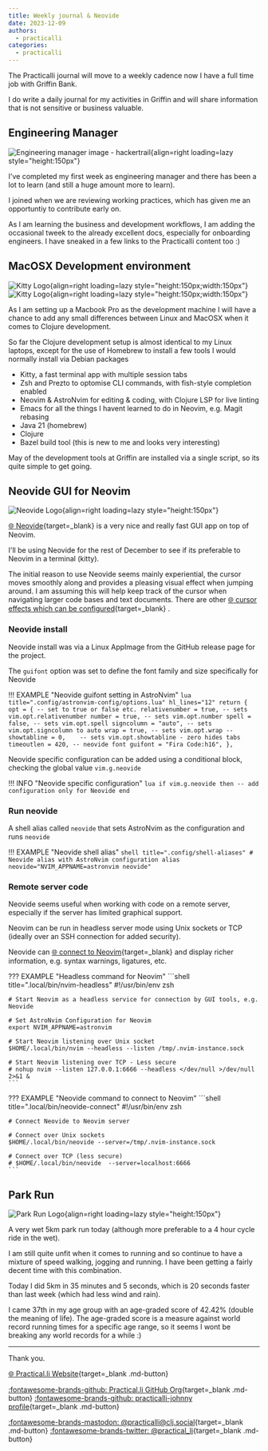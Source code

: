 ```yaml
---
title: Weekly journal & Neovide
date: 2023-12-09
authors:
  - practicalli
categories:
  - practicalli
---
```


The Practicalli journal will move to a weekly cadence now I have a full time job with Griffin Bank.

I do write a daily journal for my activities in Griffin and will share information that is not sensitive or business valuable.

<!-- more -->

## Engineering Manager

![Engineering manager image - hackertrail](https://www.hackertrail.com/wp-content/uploads/2021/08/64yrpkiguae-1024x683.jpg){align=right loading=lazy style="height:150px"}

I've completed my first week as engineering manager and there has been a lot to learn (and still a huge amount more to learn).

I joined when we are reviewing working practices, which has given me an opportuntiy to contribute early on.

As I am learning the business and development workflows, I am adding the occasional tweek to the already excellent docs, especially for onboarding engineers.  I have sneaked in a few links to the Practicalli content too :)


## MacOSX Development environment

![Kitty Logo](https://github.com/practicalli/graphic-design/blob/live/logos/kitty-light.png?raw=true#only-dark){align=right loading=lazy style="height:150px;width:150px"}
![Kitty Logo](https://github.com/practicalli/graphic-design/blob/live/logos/kitty-dark.png?raw=true#only-light){align=right loading=lazy style="height:150px;width:150px"}

As I am setting up a Macbook Pro as the development machine I will have a chance to add any small differences between Linux and MacOSX when it comes to Clojure development.

So far the Clojure development setup is almost identical to my Linux laptops, except for the use of Homebrew to install a few tools I would normally install via Debian packages

- Kitty, a fast terminal app with multiple session tabs
- Zsh and Prezto to optomise CLI commands, with fish-style completion enabled
- Neovim & AstroNvim for editing & coding, with Clojure LSP for live linting
- Emacs for all the things I havent learned to do in Neovim, e.g. Magit rebasing
- Java 21 (homebrew)
- Clojure
- Bazel build tool (this is new to me and looks very interesting)

May of the development tools at Griffin are installed via a single script, so its quite simple to get going.


## Neovide GUI for Neovim

![Neovide Logo](https://neovide.dev/assets/neovide-128x128.png){align=right loading=lazy style="height:150px"}

[:globe_with_meridians: Neovide](https://neovide.dev/){target=_blank} is a very nice and really fast GUI app on top of Neovim.

I'll be using Neovide for the rest of December to see if its preferable to Neovim in a terminal (kitty).

The initial reason to use Neovide seems mainly experiential, the cursor moves smoothly along and provides a pleasing visual effect when jumping around.  I am assuming this will help keep track of the cursor when navigating larger code bases and text documents.  There are other [:globe_with_meridians: cursor effects which can be configured](https://neovide.dev/configuration.html#cursor-settings){target=_blank} .


### Neovide install

Neovide install was via a Linux AppImage from the GitHub release page for the project.

The `guifont` option was set to define the font family and size specifically for Neovide

!!! EXAMPLE "Neovide guifont setting in AstroNvim"
    ```lua title=".config/astronvim-config/options.lua" hl_lines="12"
    return {
      opt = {
        -- set to true or false etc.
        relativenumber = true, -- sets vim.opt.relativenumber
        number = true, -- sets vim.opt.number
        spell = false, -- sets vim.opt.spell
        signcolumn = "auto", -- sets vim.opt.signcolumn to auto
        wrap = true, -- sets vim.opt.wrap
        -- showtabline = 0,    -- sets vim.opt.showtabline - zero hides tabs
        timeoutlen = 420,
        -- neovide font
        guifont = "Fira Code:h16",
      },
    ```

Neovide specific configuration can be added using a conditional block, checking the global value `vim.g.neovide`

!!! INFO "Neovide specific configuration"
    ```lua
    if vim.g.neovide then
        -- add configuration only for Neovide
    end
    ```

### Run neovide

A shell alias called `neovide` that sets AstroNvim as the configuration and runs `neovide`

!!! EXAMPLE "Neovide shell alias"
    ```shell title=".config/shell-aliases"
    # Neovide alias with AstroNvim configuration
    alias neovide="NVIM_APPNAME=astronvim neovide"
    ```

### Remote server code

Neovide seems useful when working with code on a remote server, especially if the server has limited graphical support.

Neovim can be run in headless server mode using Unix sockets or TCP (ideally over an SSH connection for added security).

Neovide can [:globe_with_meridians: connect to Neovim](https://neovide.dev/features.html#connecting-to-an-existing-neovim-instance){target=_blank} and display richer information, e.g. syntax warnings, ligatures, etc.

??? EXAMPLE "Headless command for Neovim"
    ```shell title=".local/bin/nvim-headless"
    #!/usr/bin/env zsh

    # Start Neovim as a headless service for connection by GUI tools, e.g. Neovide

    # Set AstroNvim Configuration for Neovim
    export NVIM_APPNAME=astronvim

    # Start Neovim listening over Unix socket
    $HOME/.local/bin/nvim --headless --listen /tmp/.nvim-instance.sock

    # Start Neovim listening over TCP - Less secure
    # nohup nvim --listen 127.0.0.1:6666 --headless </dev/null >/dev/null 2>&1 &
    ```

??? EXAMPLE "Neovide command to connect to Neovim"
    ```shell title=".local/bin/neovide-connect"
    #!/usr/bin/env zsh

    # Connect Neovide to Neovim server

    # Connect over Unix sockets
    $HOME/.local/bin/neovide --server=/tmp/.nvim-instance.sock

    # Connect over TCP (less secure)
    # $HOME/.local/bin/neovide  --server=localhost:6666
    ```


## Park Run

![Park Run Logo](https://wilmslowrunningclub.co.uk/wp-content/uploads/2016/04/parkrun-logo.jpg){align=right loading=lazy style="height:150px"}

A very wet 5km park run today (although more preferable to a 4 hour cycle ride in the wet).

I am still quite unfit when it comes to running and so continue to have a mixture of speed walking, jogging and running.  I have been getting a fairly decent time with this combination.

Today I did 5km in 35 minutes and 5 seconds, which is 20 seconds faster than last week (which had less wind and rain).

I came 37th in my age group with an age-graded score of 42.42% (double the meaning of life).  The age-graded score is a measure against world record running times for a specific age range, so it seems I wont be breaking any world records for a while :)

---
Thank you.

[:globe_with_meridians: Practical.li Website](https://practical.li){target=_blank .md-button}

[:fontawesome-brands-github: Practical.li GitHub Org](https://github.com/practicalli){target=_blank .md-button}
[:fontawesome-brands-github: practicalli-johnny profile](https://github.com/practicalli-johnny){target=_blank .md-button}

[:fontawesome-brands-mastodon: @practicalli@clj.social](https://clj.social/@practicalli){target=_blank .md-button}
[:fontawesome-brands-twitter: @practical_li](https://twitter.com/practcial_li){target=_blank .md-button}
